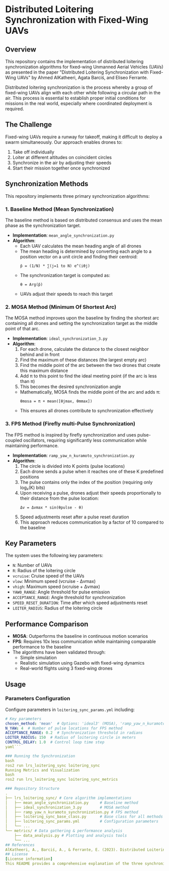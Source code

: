 # Distributed Loitering Synchronization with Fixed-Wing UAVs

## Overview
This repository contains the implementation of distributed loitering synchronization algorithms for fixed-wing Unmanned Aerial Vehicles (UAVs) as presented in the paper "Distributed Loitering Synchronization with Fixed-Wing UAVs" by Ahmed AlKatheeri, Agata Barciś, and Eliseo Ferrante.

Distributed loitering synchronization is the process whereby a group of fixed-wing UAVs align with each other while following a circular path in the air. This process is essential to establish proper initial conditions for missions in the real world, especially where coordinated deployment is required.

## The Challenge
Fixed-wing UAVs require a runway for takeoff, making it difficult to deploy a swarm simultaneously. Our approach enables drones to:
1. Take off individually
2. Loiter at different altitudes on coincident circles
3. Synchronize in the air by adjusting their speeds
4. Start their mission together once synchronized

## Synchronization Methods
This repository implements three primary synchronization algorithms:

### 1. Baseline Method (Mean Synchronization)
The baseline method is based on distributed consensus and uses the mean phase as the synchronization target.

- **Implementation**: `mean_angle_synchronization.py`
- **Algorithm**:
  - Each UAV calculates the mean heading angle of all drones
  - The mean heading is determined by converting each angle to a position vector on a unit circle and finding their centroid:
    ```
    p̄ = (1/N) * ∑(j=1 to N) e^(iθj)
    ```
  - The synchronization target is computed as:
    ```
    θ = Arg(p̄)
    ```
  - UAVs adjust their speeds to reach this target

### 2. MOSA Method (Minimum Of Shortest Arc)
The MOSA method improves upon the baseline by finding the shortest arc containing all drones and setting the synchronization target as the middle point of that arc.

- **Implementation**: `ideal_synchronization_3.py`
- **Algorithm**:
  1. For each drone, calculate the distance to the closest neighbor behind and in front
  2. Find the maximum of these distances (the largest empty arc)
  3. Find the middle point of the arc between the two drones that create this maximum distance
  4. Add π to this point to find the ideal meeting point (if the arc is less than π)
  5. This becomes the desired synchronization angle
  - Mathematically, MOSA finds the middle point of the arc and adds π:
    ```
    θmosa = π + mean([θjmax, θmmax])
    ```
  - This ensures all drones contribute to synchronization effectively

### 3. FPS Method (Firefly multi-Pulse Synchronization)
The FPS method is inspired by firefly synchronization and uses pulse-coupled oscillators, requiring significantly less communication while maintaining performance.

- **Implementation**: `ramp_yaw_n_kuramoto_synchronization.py`
- **Algorithm**:
  1. The circle is divided into K points (pulse locations)
  2. Each drone sends a pulse when it reaches one of these K predefined positions
  3. The pulse contains only the index of the position (requiring only log₂(K) bits)
  4. Upon receiving a pulse, drones adjust their speeds proportionally to their distance from the pulse location:
     ```
     Δv = Δvmax * sin(θpulse - θ)
     ```
  5. Speed adjustments reset after a pulse reset duration
  6. This approach reduces communication by a factor of 10 compared to the baseline

## Key Parameters

The system uses the following key parameters:
- `N`: Number of UAVs
- `R`: Radius of the loitering circle
- `vcruise`: Cruise speed of the UAVs
- `vlow`: Minimum speed (vcruise - Δvmax)
- `vhigh`: Maximum speed (vcruise + Δvmax)
- `YAW0_RANGE`: Angle threshold for pulse emission
- `ACCEPTANCE_RANGE`: Angle threshold for synchronization
- `SPEED_RESET_DURATION`: Time after which speed adjustments reset
- `LOITER_RADIUS`: Radius of the loitering circle

## Performance Comparison

- **MOSA**: Outperforms the baseline in continuous motion scenarios
- **FPS**: Requires 10x less communication while maintaining comparable performance to the baseline
- The algorithms have been validated through:
  - Simple simulation
  - Realistic simulation using Gazebo with fixed-wing dynamics
  - Real-world flights using 3 fixed-wing drones

## Usage

### Parameters Configuration
Configure parameters in `loitering_sync_params.yml` including:
```yaml
# Key parameters
chosen_method: 'mean'  # Options: 'ideal3' (MOSA), 'ramp_yaw_n_kuramoto' (FPS), 'mean' (Baseline)
N_YAW: 4  # Number of pulse locations for FPS method
ACCEPTANCE_RANGE: 0.2  # Synchronization threshold in radians
LOITER_RADIUS: 150  # Radius of loitering circle in meters
CONTROL_DELAY: 1.0  # Control loop time step
yaml```

### Running the Synchronization
bash
ros2 run lrs_loitering_sync loitering_sync
Running Metrics and Visualization
bash
ros2 run lrs_loitering_sync loitering_sync_metrics

### Repository Structure
.
├── lrs_loitering_sync/ # Core algorithm implementations
│   ├── mean_angle_synchronization.py     # Baseline method
│   ├── ideal_synchronization_3.py        # MOSA method
│   ├── ramp_yaw_n_kuramoto_synchronization.py # FPS method
│   ├── loitering_sync_base_class.py      # Base class for all methods
│   ├── loitering_sync_params.yml         # Configuration parameters
│   └── ... 
└── metrics/ # Data gathering & performance analysis
    ├── data_analysis.py # Plotting and analysis tools
    └── ...
## References
AlKatheeri, A., Barciś, A., & Ferrante, E. (2023). Distributed Loitering Synchronization with Fixed-Wing UAVs.
## License
[License information]
This README provides a comprehensive explanation of the three synchronization methods (baseline, MOSA, and FPS) from the paper, with proper mathematical notation that should render correctly in most markdown viewers. You can copy and paste this directly into your repository.

